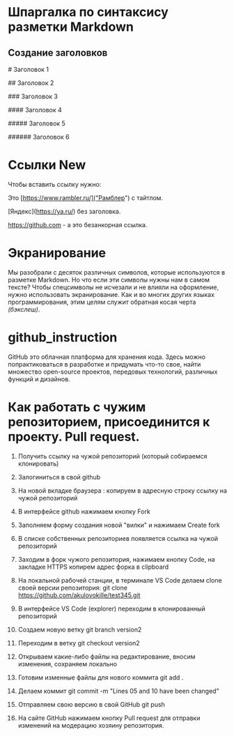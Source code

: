 # Шпаргалка по синтаксису разметки Markdown

## Создание заголовков

\# Заголовок 1

\## Заголовок 2

\### Заголовок 3

\#### Заголовок 4

\##### Заголовок 5

\###### Заголовок 6

# Ссылки New

Чтобы вставить ссылку нужно:

Это \[https://www.rambler.ru/]("Рамблер") с тайтлом.

\[Яндекс](https://ya.ru/) без заголовка.

https://github.com - а это безанкорная ссылка.

# Экранирование
Мы разобрали с десяток различных символов, которые используются в разметке Markdown. Но что если эти символы нужны нам в самом тексте? Чтобы спецсимволы не исчезали и не влияли на оформление, нужно использовать экранирование. Как и во многих других языках программирования, этим целям служит обратная косая черта *(бэкслеш)*.

# github_instruction
 GitHub  это облачная платформа для хранения кода. Здесь можно попрактиковаться в разработке и придумать что-то свое, найти множество open-source проектов, передовых технологий, различных функций и дизайнов.
 
 # Как работать с чужим репозиторием, присоединится к проекту. Pull request.
1. Получить ссылку на чужой репозиторий (который собираемся клонировать)

2. Залогиниться в свой github

3. На новой вкладке браузера : копируем в адресную строку ссылку на чужой репозиторий

4. В интерфейсе github нажимаем кнопку Fork
5. Заполняем форму создания новой "вилки" и нажимаем Create fork
6. В списке собственных репозиториев появляется ссылка на чужой репозиторий
7. Заходим в форк чужого репозитория, нажимаем кнопку Code, на закладке HTTPS копирем адрес форка в clipboard
8. На локальной рабочей станции, в терминале VS Code делаем clone своей версии репозитория: git clone https://github.com/akulovokille/test345.git

9. В интерфейсе VS Code (explorer) переходим в клонированный репозиторий

10. Создаем новую ветку git branch version2

11. Переходим в ветку git checkout version2

12. Открываем какие-либо файлы на редактирование, вносим изменения, сохраняем локально

13. Готовим изменные файлы для нового коммита git add .

14. Делаем коммит git commit -m "Lines 05 and 10 have been changed"

15. Отправляем свою версию в свой GitHub git push

16. На сайте GitHub нажимаем кнопку Pull request для отправки изменений на модерацию хозяину репозитория.